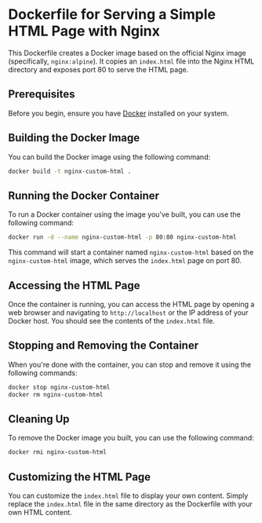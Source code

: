 # Dockerfile for Serving a Simple HTML Page with Nginx

This Dockerfile creates a Docker image based on the official Nginx image (specifically, `nginx:alpine`). It copies an `index.html` file into the Nginx HTML directory and exposes port 80 to serve the HTML page.

## Prerequisites

Before you begin, ensure you have [Docker](https://www.docker.com/) installed on your system.

## Building the Docker Image

You can build the Docker image using the following command:

```bash
docker build -t nginx-custom-html .
```

## Running the Docker Container

To run a Docker container using the image you've built, you can use the following command:

```bash
docker run -d --name nginx-custom-html -p 80:80 nginx-custom-html
```

This command will start a container named `nginx-custom-html` based on the `nginx-custom-html` image, which serves the `index.html` page on port 80.

## Accessing the HTML Page

Once the container is running, you can access the HTML page by opening a web browser and navigating to `http://localhost` or the IP address of your Docker host. You should see the contents of the `index.html` file.

## Stopping and Removing the Container

When you're done with the container, you can stop and remove it using the following commands:

```bash
docker stop nginx-custom-html
docker rm nginx-custom-html
```

## Cleaning Up

To remove the Docker image you built, you can use the following command:

```bash
docker rmi nginx-custom-html
```

## Customizing the HTML Page

You can customize the `index.html` file to display your own content. Simply replace the `index.html` file in the same directory as the Dockerfile with your own HTML content.
